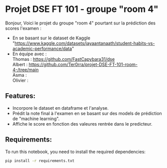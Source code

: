 # Projet DSE FT 101 - groupe "room 4"

Bonjour, 
Voici le projet du groupe "room 4" pourtant sur la prédiction des scores l'examen :
 - En se basant sur le dataset de Kaggle "https://www.kaggle.com/datasets/jayaantanaath/student-habits-vs-academic-performance/data"
 - En équipe avec :  
Thomas   : https://github.com/FastCapybara31/dse  
Albert   : https://github.com/Ter0rra/projet-DSE-FT-101-room-4-/tree/main  
Asma     :  
Olivier  :  

## Features:
- Incorpore le dataset en dataframe et l'analyse.
- Prédit la note final à l'examen en se basant sur des models de prédiction de "machine learning".
- Affiche le score en fonction des valeures rentrée dans le predicteur.


## Requirements:
To run this notebook, you need to install the required dependencies:

```bash
pip install -r requirements.txt
